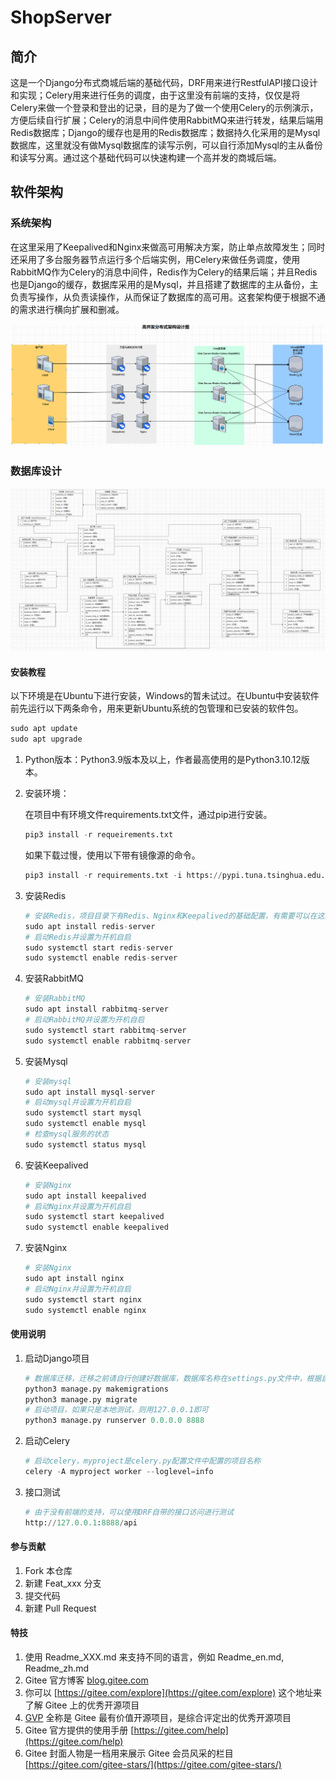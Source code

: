 # ShopServer

## 简介
​	这是一个Django分布式商城后端的基础代码，DRF用来进行RestfulAPI接口设计和实现；Celery用来进行任务的调度，由于这里没有前端的支持，仅仅是将Celery来做一个登录和登出的记录，目的是为了做一个使用Celery的示例演示，方便后续自行扩展；Celery的消息中间件使用RabbitMQ来进行转发，结果后端用Redis数据库；Django的缓存也是用的Redis数据库；数据持久化采用的是Mysql数据库，这里就没有做Mysql数据库的读写示例，可以自行添加Mysql的主从备份和读写分离。通过这个基础代码可以快速构建一个高并发的商城后端。

## 软件架构

### 系统架构

​	在这里采用了Keepalived和Nginx来做高可用解决方案，防止单点故障发生；同时还采用了多台服务器节点运行多个后端实例，用Celery来做任务调度，使用RabbitMQ作为Celery的消息中间件，Redis作为Celery的结果后端；并且Redis也是Django的缓存，数据库采用的是Mysql，并且搭建了数据库的主从备份，主负责写操作，从负责读操作，从而保证了数据库的高可用。这套架构便于根据不通的需求进行横向扩展和删减。

![image-20240917233525213](img/image-20240917233525213.png)

### 数据库设计

![image-20240918021730398](img/image-20240918021730398.png)

#### 安装教程

以下环境是在Ubuntu下进行安装，Windows的暂未试过。在Ubuntu中安装软件前先运行以下两条命令，用来更新Ubuntu系统的包管理和已安装的软件包。

```python
sudo apt update
sudo apt upgrade
```

1. Python版本：Python3.9版本及以上，作者最高使用的是Python3.10.12版本。

2. 安装环境：

    在项目中有环境文件requirements.txt文件，通过pip进行安装。

    ```python
    pip3 install -r requeirements.txt
    ```

    如果下载过慢，使用以下带有镜像源的命令。

    ```python
    pip3 install -r requirements.txt -i https://pypi.tuna.tsinghua.edu.cn/simple
    ```

3. 安装Redis

    ```python
    # 安装Redis，项目目录下有Redis、Nginx和Keepalived的基础配置，有需要可以在这配置上添加新的内容，无特殊需要使用这个默认配置即可（Nginx集群的配置需要在Nginx下的backend_servers下自行添加服务器IP和端口即可）。
    sudo apt install redis-server
    # 启动Redis并设置为开机自启
    sudo systemctl start redis-server
    sudo systemctl enable redis-server
    ```

4. 安装RabbitMQ

    ```python
    # 安装RabbitMQ
    sudo apt install rabbitmq-server
    # 启动RabbitMQ并设置为开机自启
    sudo systemctl start rabbitmq-server
    sudo systemctl enable rabbitmq-server
    ```

5. 安装Mysql

    ```python
    # 安装mysql
    sudo apt install mysql-server
    # 启动mysql并设置为开机自启
    sudo systemctl start mysql
    sudo systemctl enable mysql
    # 检查mysql服务的状态
    sudo systemctl status mysql
    ```

    

6. 安装Keepalived

    ```python
    # 安装Nginx
    sudo apt install keepalived
    # 启动Nginx并设置为开机自启
    sudo systemctl start keepalived
    sudo systemctl enable keepalived
    ```

7. 安装Nginx

    ```python
    # 安装Nginx
    sudo apt install nginx
    # 启动Nginx并设置为开机自启
    sudo systemctl start nginx
    sudo systemctl enable nginx
    ```

#### 使用说明

1. 启动Django项目

    ```python
    # 数据库迁移，迁移之前请自行创建好数据库，数据库名称在settings.py文件中，根据自己需求更改
    python3 manage.py makemigrations
    python3 manage.py migrate
    # 启动项目，如果只是本地测试，则用127.0.0.1即可
    python3 manage.py runserver 0.0.0.0 8888
    ```

2. 启动Celery

    ```python
    # 启动celery，myproject是celery.py配置文件中配置的项目名称
    celery -A myproject worker --loglevel=info
    ```

3. 接口测试

    ```python
    # 由于没有前端的支持，可以使用DRF自带的接口访问进行测试
    http://127.0.0.1:8888/api
    ```

#### 参与贡献

1.  Fork 本仓库
2.  新建 Feat_xxx 分支
3.  提交代码
4.  新建 Pull Request


#### 特技

1.  使用 Readme\_XXX.md 来支持不同的语言，例如 Readme\_en.md, Readme\_zh.md
2.  Gitee 官方博客 [blog.gitee.com](https://blog.gitee.com)
3.  你可以 [https://gitee.com/explore](https://gitee.com/explore) 这个地址来了解 Gitee 上的优秀开源项目
4.  [GVP](https://gitee.com/gvp) 全称是 Gitee 最有价值开源项目，是综合评定出的优秀开源项目
5.  Gitee 官方提供的使用手册 [https://gitee.com/help](https://gitee.com/help)
6.  Gitee 封面人物是一档用来展示 Gitee 会员风采的栏目 [https://gitee.com/gitee-stars/](https://gitee.com/gitee-stars/)
